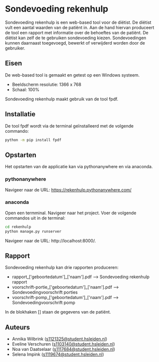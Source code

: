 # Sondevoeding rekenhulp

Sondevoeding rekenhulp is een web-based tool voor de diëtist. De diëtist vult een aantal waarden van de patiënt in. Aan de hand hiervan produceert de tool een rapport met informatie over de behoeftes van de patiënt. De diëtist kan zelf de te gebruiken sondevoeding kiezen. Sondevoedingen kunnen daarnaast toegevoegd, bewerkt of verwijderd worden door de gebruiker. 

## Eisen

De web-based tool is gemaakt en getest op een Windows systeem. 
 - Beeldscherm resolutie: 1366 x 768
 - Schaal: 100%

 Sondevoeding rekenhulp maakt gebruik van de tool fpdf. 

## Installatie
De tool fpdf wordt via de terminal geïnstalleerd met de volgende commando:
```bash
python -m pip install fpdf
```

## Opstarten
Het opstarten van de applicatie kan via pythonanywhere en via anaconda.

### pythonanywhere
Navigeer naar de URL: https://rekenhulp.pythonanywhere.com/

### anaconda
Open een termminal. Navigeer naar het project. Voer de volgende commandos uit in de terminal: 
```bash
cd rekenhulp 
python manage.py runserver
```

Navigeer naar de URL: http://localhost:8000/.  

## Rapport
Sondevoeding rekenhulp kan drie rapporten produceren:
 - rapport_['geboortedatum']_['naam'].pdf --> Sondevoeding rekenhulp rapport
 - voorschrift-portie_['geboortedatum']_['naam'].pdf --> Sondevoedingvoorschrift porties
 - voorschrift-pomp_['geboortedatum']_['naam'].pdf --> Sondevoedingvoorschrift pomp

In de blokhaken [] staan de gegevens van de patiënt. 

## Auteurs
 - Annika Wilbrink (s1121325@student.hsleiden.nl)
 - Eveline Verschuren (s1103140@student.hsleiden.nl) 
 - Noa van Daatselaar (s1117684@student.hsleiden.nl) 
 - Selena Impink (s1119674@student.hsleiden.nl) 

